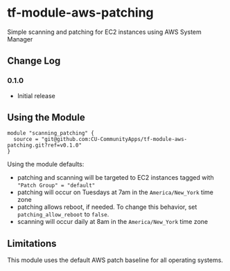 # tf-module-aws-patching

Simple scanning and patching for EC2 instances using AWS System Manager

## Change Log

### 0.1.0
- Initial release

## Using the Module

```
module "scanning_patching" {
  source = "git@github.com:CU-CommunityApps/tf-module-aws-patching.git?ref=v0.1.0"
}
```

Using the module defaults:
- patching and scanning will be targeted to EC2 instances tagged with `"Patch Group" = "default"`
- patching will occur on Tuesdays at 7am in the `America/New_York` time zone
- patching allows reboot, if needed. To change this behavior, set `patching_allow_reboot` to `false`.
- scanning will occur daily at 8am in the `America/New_York` time zone

## Limitations

This module uses the default AWS patch baseline for all operating systems.
